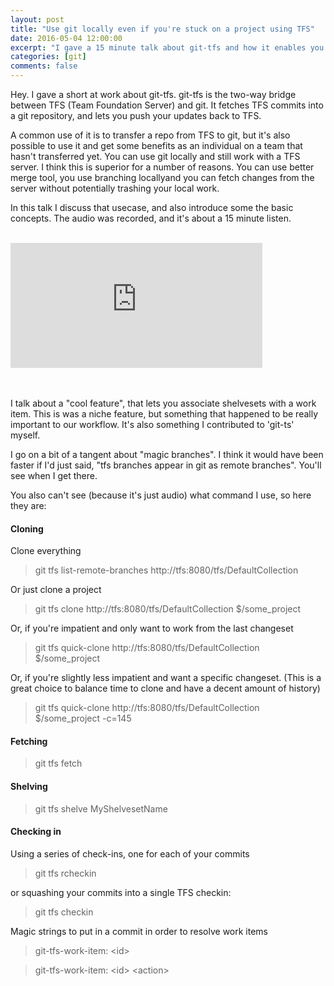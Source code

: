 ```yaml
---
layout: post
title: "Use git locally even if you're stuck on a project using TFS"
date: 2016-05-04 12:00:00
excerpt: "I gave a 15 minute talk about git-tfs and how it enables you to do that"
categories: [git]
comments: false
---
```


Hey. I gave a short at work about git-tfs. git-tfs is the two-way bridge between TFS (Team Foundation Server) and git. It fetches TFS commits into a git repository, and lets you push your updates back to TFS.

A common use of it is to transfer a repo from TFS to git, but it's also possible to use it and get some benefits as an individual on a team that hasn't transferred yet. You can use git locally and still work with a TFS server. I think this is superior for a number of reasons. You can use better merge tool, you use branching locallyand you can fetch changes from the server without potentially trashing your local work. 


In this talk I discuss that usecase, and also introduce some the basic concepts. The audio was recorded, and it's about a 15 minute listen.

<br/>
<iframe width="80%" height="200" scrolling="no" frameborder="no" allow="autoplay" src="https://w.soundcloud.com/player/?url=https%3A//api.soundcloud.com/tracks/262457524&color=%23ec9c5c&auto_play=false&hide_related=false&show_comments=true&show_user=true&show_reposts=false&show_teaser=true&visual=true"></iframe>
<br/><br/><br/>

I talk about a "cool feature", that lets you associate shelvesets with a work item. This is was a niche feature, but something that happened to be really important to our workflow. It's also something I contributed to 'git-ts' myself.

I go on a bit of a tangent about "magic branches". I think it would have been faster if I'd just said, "tfs branches appear in git as remote branches". You'll see when I get there.

You also can't see (because it's just audio) what command I use, so here they are:

#### Cloning

Clone everything

> git tfs list-remote-branches http://tfs:8080/tfs/DefaultCollection

Or just clone a project

> git tfs clone http://tfs:8080/tfs/DefaultCollection $/some_project

Or, if you're impatient and only want to work from the last changeset

> git tfs quick-clone http://tfs:8080/tfs/DefaultCollection $/some_project

Or, if you're slightly less impatient and want a specific changeset.
(This is a great choice to balance time to clone and have a decent amount of history)

> git tfs quick-clone http://tfs:8080/tfs/DefaultCollection $/some_project -c=145

#### Fetching
> git tfs fetch

#### Shelving
> git tfs shelve MyShelvesetName

#### Checking in
Using a series of check-ins, one for each of your commits

> git tfs rcheckin

or squashing your commits into a single TFS checkin:

> git tfs checkin

Magic strings to put in a commit in order to resolve work items

> git-tfs-work-item: \<id\>

> git-tfs-work-item: \<id\> \<action\>
